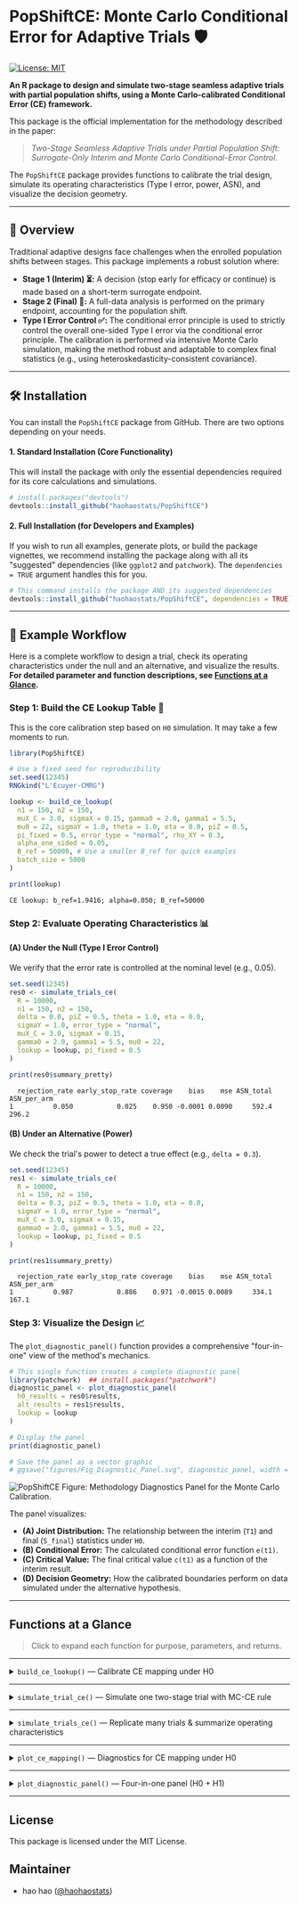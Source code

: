
# PopShiftCE: Monte Carlo Conditional Error for Adaptive Trials 🛡️

[![License: MIT](https://img.shields.io/badge/License-MIT-yellow.svg)](https://opensource.org/licenses/MIT)

**An R package to design and simulate two-stage seamless adaptive trials with partial population shifts, using a Monte Carlo-calibrated Conditional Error (CE) framework.**

This package is the official implementation for the methodology described in the paper:

> *Two-Stage Seamless Adaptive Trials under Partial Population Shift: Surrogate-Only Interim and Monte Carlo Conditional-Error Control*.

The `PopShiftCE` package provides functions to calibrate the trial design, simulate its operating characteristics (Type I error, power, ASN), and visualize the decision geometry.

---
## 🎯 Overview

Traditional adaptive designs face challenges when the enrolled population shifts between stages. This package implements a robust solution where:

* **Stage 1 (Interim) ⏳:** A decision (stop early for efficacy or continue) is made based on a short-term surrogate endpoint.
* **Stage 2 (Final) 🏁:** A full-data analysis is performed on the primary endpoint, accounting for the population shift.
* **Type I Error Control ✅:** The conditional error principle is used to strictly control the overall one-sided Type I error via the conditional error principle. The calibration is performed via intensive Monte Carlo simulation, making the method robust and adaptable to complex final statistics (e.g., using heteroskedasticity-consistent covariance).

---
## 🛠️ Installation

You can install the `PopShiftCE` package from GitHub. There are two options depending on your needs.

#### **1. Standard Installation (Core Functionality)**

This will install the package with only the essential dependencies required for its core calculations and simulations.

```r
# install.packages("devtools")
devtools::install_github("haohaostats/PopShiftCE")
```

#### **2. Full Installation (for Developers and Examples)**

If you wish to run all examples, generate plots, or build the package vignettes, we recommend installing the package along with all its "suggested" dependencies (like `ggplot2` and `patchwork`). The `dependencies = TRUE` argument handles this for you.

```r
# This command installs the package AND its suggested dependencies
devtools::install_github("haohaostats/PopShiftCE", dependencies = TRUE)
```

---
## 🚀 Example Workflow

Here is a complete workflow to design a trial, check its operating characteristics under the null and an alternative, and visualize the results. **For detailed parameter and function descriptions, see [Functions at a Glance](#functions-at-a-glance).**

### **Step 1: Build the CE Lookup Table 🧮**

This is the core calibration step based on `H0` simulation. It may take a few moments to run.

```r
library(PopShiftCE)

# Use a fixed seed for reproducibility
set.seed(12345)
RNGkind("L'Ecuyer-CMRG")

lookup <- build_ce_lookup(
  n1 = 150, n2 = 150,
  muX_C = 3.0, sigmaX = 0.15, gamma0 = 2.0, gamma1 = 5.5,
  mu0 = 22, sigmaY = 1.0, theta = 1.0, eta = 0.0, piZ = 0.5,
  pi_fixed = 0.5, error_type = "normal", rho_XY = 0.3,
  alpha_one_sided = 0.05,
  B_ref = 50000, # Use a smaller B_ref for quick examples
  batch_size = 5000
)

print(lookup)
```
```
CE lookup: b_ref=1.9416; alpha=0.050; B_ref=50000
```

### **Step 2: Evaluate Operating Characteristics 📊**

#### **(A) Under the Null (Type I Error Control)**

We verify that the error rate is controlled at the nominal level (e.g., 0.05).

```r
set.seed(12345)
res0 <- simulate_trials_ce(
  R = 10000,
  n1 = 150, n2 = 150,
  delta = 0.0, piZ = 0.5, theta = 1.0, eta = 0.0,
  sigmaY = 1.0, error_type = "normal",
  muX_C = 3.0, sigmaX = 0.15,
  gamma0 = 2.0, gamma1 = 5.5, mu0 = 22,
  lookup = lookup, pi_fixed = 0.5
)

print(res0$summary_pretty)
```
```
  rejection_rate early_stop_rate coverage    bias    mse ASN_total ASN_per_arm
1          0.050           0.025    0.950 -0.0001 0.0090     592.4       296.2
```

#### **(B) Under an Alternative (Power)**

We check the trial's power to detect a true effect (e.g., `delta = 0.3`).

```r
set.seed(12345)
res1 <- simulate_trials_ce(
  R = 10000,
  n1 = 150, n2 = 150,
  delta = 0.3, piZ = 0.5, theta = 1.0, eta = 0.0,
  sigmaY = 1.0, error_type = "normal",
  muX_C = 3.0, sigmaX = 0.15,
  gamma0 = 2.0, gamma1 = 5.5, mu0 = 22,
  lookup = lookup, pi_fixed = 0.5
)

print(res1$summary_pretty)
```
```
  rejection_rate early_stop_rate coverage    bias    mse ASN_total ASN_per_arm
1          0.987           0.886    0.971 -0.0015 0.0089     334.1       167.1
```

### **Step 3: Visualize the Design 📈**

The `plot_diagnostic_panel()` function provides a comprehensive "four-in-one" view of the method's mechanics.

```r
# This single function creates a complete diagnostic panel
library(patchwork)  ## install.packages("patchwork")
diagnostic_panel <- plot_diagnostic_panel(
  h0_results = res0$results,
  alt_results = res1$results,
  lookup = lookup
)

# Display the panel
print(diagnostic_panel)

# Save the panel as a vector graphic
# ggsave("figures/Fig_Diagnostic_Panel.svg", diagnostic_panel, width = 12, height = 10)
```

![PopShiftCE Figure: Methodology Diagnostics Panel for the Monte Carlo Calibration.](figures/Fig_Diagnostic_Panel.svg)

The panel visualizes:
* **(A) Joint Distribution:** The relationship between the interim (`T1`) and final (`S_final`) statistics under `H0`.
* **(B) Conditional Error:** The calculated conditional error function `e(t1)`.
* **(C) Critical Value:** The final critical value `c(t1)` as a function of the interim result.
* **(D) Decision Geometry:** How the calibrated boundaries perform on data simulated under the alternative hypothesis.

---
## Functions at a Glance

> Click to expand each function for purpose, parameters, and returns.  

---

<details>
<summary><code>build_ce_lookup()</code> — Calibrate CE mapping under H0</summary>

**Purpose**  
Monte Carlo–calibrate the reference boundary $b_{\mathrm{ref}}$ and estimate the conditional error $e(t_1)$ and the conditional critical value $c(t_1)$.

**Parameters (design & data-generating)**  
- `n1`, `n2` — Stage-1 and Stage-2 **per-arm** sample sizes (totals are `2*n1` and `2*n2`).  
- `muX_C`, `sigmaX` — Mean/SD of surrogate $X$ in the Stage-1 control arm.  
- `gamma0`, `gamma1` — External linear calibration for the surrogate projection $\hat{Y} = \gamma_0 + \gamma_1 X$ (pre-specified; **not** re-fit at interim).  
- `mu0`, `sigmaY` — Baseline mean/SD of the primary endpoint $Y$ in $Z=0$.  
- `theta` — Main effect of the shifted subpopulation on $Y$ (baseline shift for $Z=1$, applies to both arms).  
- `eta` — Treatment-by-shift interaction (difference in treatment effect in $Z=1$ vs $Z=0$).  
- `piZ` — Actual prevalence of $Z=1$ among Stage-2 enrollees (drives the partial population shift).  
- `pi_fixed` — Design-fixed prevalence $\pi_Z^{\dagger}$ defining the **marginal estimand** $\Delta_{\mathrm{marg}}^{\dagger} = \delta + \eta \, \pi_Z^{\dagger}$ (default `0.5`).  
- `error_type` — Error family for $Y$: `"normal"`, `"t"`, or `"skew"` (variance-normalized).  
- `rho_XY` — Assumed correlation between $X$ and $Y$ used **only in H0 calibration** to recover the dependence between $T_1$ and the final statistic.

**Parameters (calibration controls)**  
- `alpha_one_sided` — Target **overall one-sided Type I error** (e.g., `0.05`).  
- `B_ref` — H0 Monte Carlo size, larger → smoother $e(t_1)$ and $c(t_1)$.  
- `batch_size` — Batch size for generating H0 pairs (memory/parallel friendly).  
- `z1_grid` — Grid of $t_1$ values on which $e(t_1)$ and $c(t_1)$ are estimated.  
- `min_in_bin` — Minimum conditional sample per grid point.  
- `h0` — Initial neighborhood half-width around $t_1$ (auto-expands if needed).

**Returns**  
A `ce_lookup` object with:
- `b_ref` — The calibrated reference boundary.  
- `e_fun(t1)` — Conditional error function.  
- `c_fun(t1)` — Conditional critical value.  
- `z1_grid` — The $t_1$ grid.  
- `meta` — Calibration metadata (`alpha`, `B_ref`, `rho_XY`, `pi_fixed`, `error_type`, etc.).

**Note**  
Keep `error_type`, `alpha_one_sided`, and `pi_fixed` **consistent** between `build_ce_lookup()` and `simulate_*()`.
</details>

---

<details>
<summary><code>simulate_trial_ce()</code> — Simulate one two-stage trial with MC-CE rule</summary>

**Purpose**  
Run a single two-stage trial: Stage-1 surrogate-only interim for early efficacy; if continued, Stage-2 final uses $c(T_1)$ for a one-sided decision and reports the CE-consistent one-sided LCL.

**Parameters**  
- Same design/data inputs as `build_ce_lookup()`:  
  `n1`, `n2`, `delta`, `piZ`, `theta`, `eta`, `sigmaY`, `error_type`,  
  `muX_C`, `sigmaX`, `gamma0`, `gamma1`, `mu0`, `pi_fixed`.  
- `muX_T` — *(optional)* treatment-arm mean of $X$ at Stage-1; if `NULL`, set to  
  `muX_C + delta/gamma1` to align the interim signal with the primary effect (recommended default).  
- `lookup` — The CE lookup from `build_ce_lookup()`.

**Returns**  
A list with:  
`reject`, `early_stop`, `final_est`, `final_se`, `lcl_final`, `lcl_interim`,  
`coverage_final`, `coverage_overall`, `sample_used_total`, `sample_used_per_arm`,  
`z1`, `zf`, `cz1`.
</details>

---

<details>
<summary><code>simulate_trials_ce()</code> — Replicate many trials & summarize operating characteristics</summary>

**Purpose**  
Repeat `R` trials and summarize Type I error/power, coverage, and average sample numbers (ASN).

**Parameters**  
- Same design/data inputs as `simulate_trial_ce()` plus:  
- `R` — Number of replicates.  
- `digits_rate`, `digits_effect`, `digits_asn` — Decimal places for rates, effects, and sample sizes in the pretty summary.

**Returns**  
A list with:  
- `results` — Per-replicate data frame.  
- `summary` — Numeric one-row data frame (for downstream use).  
- `summary_pretty` — Character one-row data frame with fixed decimals (for display).
</details>

---

<details>
<summary><code>plot_ce_mapping()</code> — Diagnostics for CE mapping under H0</summary>

**Purpose**  
Plot three diagnostics: the joint $(T_1, S_{\mathrm{final}})$ under H0, $e(t_1)$, and $c(t_1)$.

**Parameters**  
- `H0_dt` — Data frame with columns `z1`, `zf` (typically from H0 results with `early_stop == FALSE`).  
- `lookup` — The `ce_lookup` object.

**Returns**  
A named list of `ggplot` objects: `pA` (joint), `pB` $e(t_1)$, `pC` $c(t_1)$.
</details>

---

<details>
<summary><code>plot_diagnostic_panel()</code> — Four-in-one panel (H0 + H1)</summary>

**Purpose**  
Create a single four-panel figure:  
(A) H0 joint distribution; (B) $e(t_1)$; (C) $c(t_1)$; (D) decision geometry under the alternative.

**Parameters**  
- `h0_results` — `simulate_trials_ce(..., under H0)$results`.  
- `alt_results` — `simulate_trials_ce(..., under H1)$results`.  
- `lookup` — The `ce_lookup` object.

**Returns**  
A combined plot (requires `ggplot2`; if `patchwork` or `cowplot` is present, uses it for layout).

**Note**  
If your current version does not export this function, update to the latest commit or compose panel D yourself with `lookup$c_fun`.
</details>

---
## License

This package is licensed under the MIT License.

## Maintainer
- hao hao ([@haohaostats](https://github.com/haohaostats))
